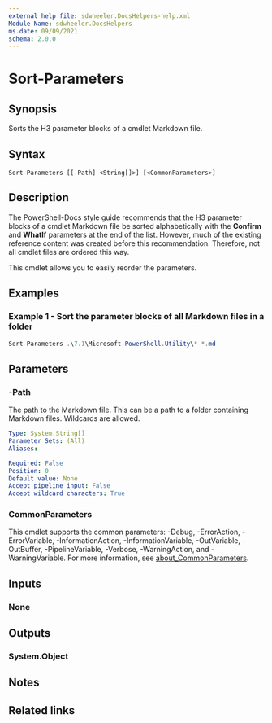 ```yaml
---
external help file: sdwheeler.DocsHelpers-help.xml
Module Name: sdwheeler.DocsHelpers
ms.date: 09/09/2021
schema: 2.0.0
---
```


# Sort-Parameters

## Synopsis
Sorts the H3 parameter blocks of a cmdlet Markdown file.

## Syntax

```
Sort-Parameters [[-Path] <String[]>] [<CommonParameters>]
```

## Description

The PowerShell-Docs style guide recommends that the H3 parameter blocks of a cmdlet Markdown file be
sorted alphabetically with the **Confirm** and **WhatIf** parameters at the end of the list.
However, much of the existing reference content was created before this recommendation. Therefore,
not all cmdlet files are ordered this way.

This cmdlet allows you to easily reorder the parameters.

## Examples

### Example 1 - Sort the parameter blocks of all Markdown files in a folder

```powershell
Sort-Parameters .\7.1\Microsoft.PowerShell.Utility\*-*.md
```

## Parameters

### -Path

The path to the Markdown file. This can be a path to a folder containing Markdown files. Wildcards
are allowed.

```yaml
Type: System.String[]
Parameter Sets: (All)
Aliases:

Required: False
Position: 0
Default value: None
Accept pipeline input: False
Accept wildcard characters: True
```

### CommonParameters

This cmdlet supports the common parameters: -Debug, -ErrorAction, -ErrorVariable,
-InformationAction, -InformationVariable, -OutVariable, -OutBuffer, -PipelineVariable, -Verbose,
-WarningAction, and -WarningVariable. For more information, see
[about_CommonParameters](http://go.microsoft.com/fwlink/?LinkID=113216).

## Inputs

### None

## Outputs

### System.Object

## Notes

## Related links
